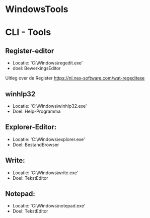 # WindowsTools

# CLI - Tools
## Register-editor
- Locatie:   'C:\Windows\regedit.exe'
- doel: BewerkingsEditor

Uitleg over de Register
https://nl.nex-software.com/wat-regeditexe

## winhlp32
 - Locatie: 'C:\Windows\winhlp32.exe'
 - Doel: Help-Programma

## Explorer-Editor:
- Locatie: 'C:\Windows\explorer.exe'
- Doel: BestandBrowser

## Write:
- Locatie: 'C:\Windows\write.exe'
- Doel: TekstEditor

## Notepad:
- Locatie: 'C:\Windows\notepad.exe'
- Doel: TekstEditor
